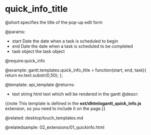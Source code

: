 quick_info_title
=============

@short:specifies the title of the pop-up edit form
	
@params: 
- start	Date	the date when a task is scheduled to begin
- end	Date	the date when a task is scheduled to be completed
- task	object	the task object

@require:quick_info


@example:
gantt.templates.quick_info_title = function(start, end, task){ 
       return ev.text.substr(0,50); 
};

@template:	api_template
@returns:
- text		string		html text which will be rendered in the gantt
@descr:

{{note This template is defined in the **ext/dhtmlxgantt_quick_info.js** extension, so you need to include it on the page.}}



@related:
	desktop/touch_templates.md
    
@relatedsample:
02_extensions/01_quickinfo.html